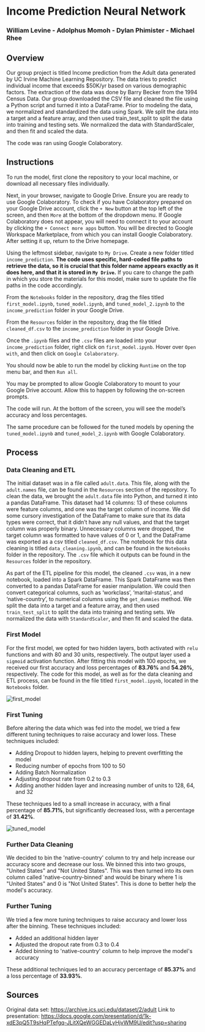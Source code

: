 # Income Prediction Neural Network

### William Levine - Adolphus Momoh - Dylan Phimister - Michael Rhee

## Overview

Our group project is titled Income prediction from the Adult data generated by UC Irvine Machine Learning Repository. 
The data tries to predict individual income that exceeds $50K/yr based on various demographic factors. The extraction of the data was done by Barry Becker from the 1994 Census Data. 
Our group downloaded the CSV file and cleaned the file using a Python script and turned it into a DataFrame. Prior to modeling the data, we normalized and standardized the data using Spark. We split the data into a target and a feature array, and then used train_test_split to split the data into training and testing sets. We normalized the data with StandardScaler, and then fit and scaled the data.

The code was ran using Google Colaboratory. 




## Instructions

To run the model, first clone the repository to your local machine, or download all necessary files individually.

Next, in your browser, navigate to Google Drive. Ensure you are ready to use Google Colaboratory. To check if you have Colaboratory prepared on your Google Drive account, click the `+ New` button at the top left of the screen, and then `More` at the bottom of the dropdown menu. If Google Colaboratory does not appear, you will need to connect it to your account by clicking the `+ Connect more apps` button. You will be directed to Google Workspace Marketplace, from which you can install Google Colaboratory. After setting it up, return to the Drive homepage.

Using the leftmost sidebar, navigate to `My Drive`. Create a new folder titled `income_prediction`. **The code uses specific, hard-coded file paths to retrieve the data, so it is crucial that this folder name appears exactly as it does here, and that it is stored in `My Drive`.** If you care to change the path in which you store the materials for this model, make sure to update the file paths in the code accordingly.

From the `Notebooks` folder in the repository, drag the files titled `first_model.ipynb`, `tuned_model.ipynb`, and `tuned_model_2.ipynb` to the `income_prediction` folder in your Google Drive.

From the `Resources` folder in the repository, drag the file titled `cleaned_df.csv` to the `income_prediction` folder in your Google Drive.

Once the `.ipynb` files and the `.csv` files are loaded into your `income_prediction` folder, right click on `first_model.ipynb`. Hover over `Open with`, and then click on `Google Colaboratory`. 

You should now be able to run the model by clicking `Runtime` on the top menu bar, and then `Run all`.

You may be prompted to allow Google Colaboratory to mount to your Google Drive account. Allow this to happen by following the on-screen prompts.

The code will run. At the bottom of the screen, you will see the model’s accuracy and loss percentages.

The same procedure can be followed for the tuned models by opening the `tuned_model.ipynb` and `tuned_model_2.ipynb` with Google Colaboratory.

## Process

### Data Cleaning and ETL
The initial dataset was in a file called `adult.data`. This file, along with the `adult.names` file, can be found in the `Resources` section of the repository. To clean the data, we brought the `adult.data` file into Python, and turned it into a pandas DataFrame. This dataset had 14 columns: 13 of these columns were feature columns, and one was the target column of income. We did some cursory investigation of the DataFrame to make sure that its data types were correct, that it didn’t have any null values, and that the target column was properly binary. Unnecessary columns were dropped, the target column was formatted to have values of 0 or 1, and the DataFrame was exported as a csv titled `cleaned_df.csv`. The notebook for this data cleaning is titled `data_cleaning.ipynb`, and can be found in the `Notebooks` folder in the repository. The `.csv` file which it outputs can be found in the `Resources` folder in the repository.

As part of the ETL pipeline for this model, the cleaned `.csv` was, in a new notebook, loaded into a Spark DataFrame. This Spark DataFrame was then converted to a pandas DataFrame for easier manipulation. We could then convert categorical columns, such as ‘workclass’, ‘marital-status’, and ‘native-country’, to numerical columns using the `get_dummies` method. We split the data into a target and a feature array, and then used `train_test_split` to split the data into training and testing sets. We normalized the data with `StandardScaler`, and then fit and scaled the data.

### First Model
For the first model, we opted for two hidden layers, both activated with `relu` functions and with 80 and 30 units, respectively. The output layer used a `sigmoid` activation function. After fitting this model with 100 epochs, we received our first accuracy and loss percentages of **83.76%** and **54.26%**, respectively. The code for this model, as well as for the data cleaning and ETL process, can be found in the file titled `first_model.ipynb`, located in the `Notebooks` folder.

![first_model](https://github.com/user-attachments/assets/ecf54922-c83a-4303-9f57-d3e0118a157d)

### First Tuning
Before altering the data which was fed into the model, we tried a few different tuning techniques to raise accuracy and lower loss. These techniques included:
-	Adding Dropout to hidden layers, helping to prevent overfitting the model
-	Reducing number of epochs from 100 to 50
-	Adding Batch Normalization
-	Adjusting dropout rate from 0.2 to 0.3
-	Adding another hidden layer and increasing number of units to 128, 64, and 32

These techniques led to a small increase in accuracy, with a final percentage of **85.71%**, but significantly decreased loss, with a percentage of **31.42%**.

![tuned_model](https://github.com/user-attachments/assets/d8937edc-6008-4a25-acf9-8663c50518db)

### Further Data Cleaning

We decided to bin the 'native-country' column to try and help increase our accuracy score and decrease our loss. We binned this into two groups, "United States" and "Not United States". This was then turned into its own column called 'native-country-binned' and would be binary where 1 is "United States" and 0 is "Not United States". This is done to better help the model's accuracy.

### Further Tuning
We tried a few more tuning techniques to raise accuracy and lower loss after the binning. These techniques included:
- Added an additional hidden layer
- Adjusted the dropout rate from 0.3 to 0.4
- Added binning to 'native-country' column to help improve the model's accuracy

These additional techniques led to an accuracy percentage of **85.37%** and a loss percentage of **33.93%**.

## Sources
Original data set: https://archive.ics.uci.edu/dataset/2/adult
Link to presentation: https://docs.google.com/presentation/d/1k-xdE3pQ5T9sHqPTefgq-JLitXQeWGGEDaLyHjvWM9U/edit?usp=sharing
